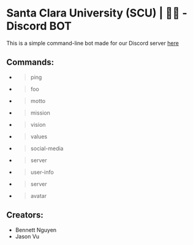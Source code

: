 # Santa Clara University (SCU) | 🐎💨 - Discord BOT
This is a simple command-line bot made for our Discord server [here](https://discord.com)

## Commands:
- >ping
- >foo
- >motto
- >mission
- >vision
- >values
- >social-media
- >server
- >user-info
- >server
- >avatar

## Creators:
- Bennett Nguyen
- Jason Vu
